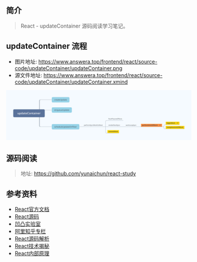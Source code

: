 ## 简介

> React - updateContainer 源码阅读学习笔记。

## updateContainer 流程

- 图片地址: https://www.answera.top/frontend/react/source-code/updateContainer/updateContainer.png
- 源文件地址: https://www.answera.top/frontend/react/source-code/updateContainer/updateContainer.xmind

![updateContainer](./updateContainer.png)

## 源码阅读

> 地址: https://github.com/yunaichun/react-study

## 参考资料

- [React官方文档](https://reactjs.org)
- [React源码](https://github.com/facebook/react/tree/8b2d3783e58d1acea53428a10d2035a8399060fe)
- [凹凸实验室](https://aotu.io/notes/2020/11/12/react-indoor/index.html)
- [阿里知乎专栏](https://zhuanlan.zhihu.com/purerender)
- [React源码解析](https://react.jokcy.me/)
- [React技术揭秘](https://react.iamkasong.com/)
- [React内部原理](http://tcatche.site/2017/07/react-internals-part-one-basic-rendering/)
